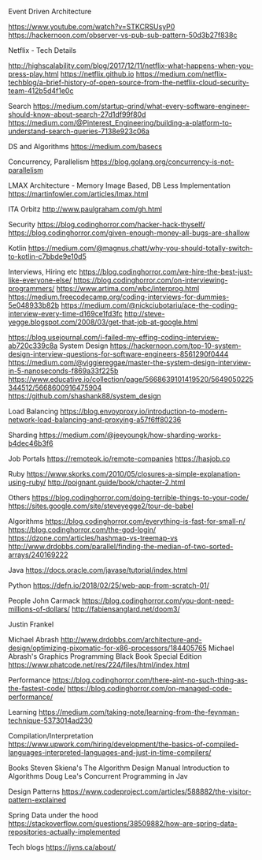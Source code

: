 Event Driven Architecture

https://www.youtube.com/watch?v=STKCRSUsyP0
https://hackernoon.com/observer-vs-pub-sub-pattern-50d3b27f838c



Netflix - Tech Details

http://highscalability.com/blog/2017/12/11/netflix-what-happens-when-you-press-play.html
https://netflix.github.io
https://medium.com/netflix-techblog/a-brief-history-of-open-source-from-the-netflix-cloud-security-team-412b5d4f1e0c




Search 
https://medium.com/startup-grind/what-every-software-engineer-should-know-about-search-27d1df99f80d
https://medium.com/@Pinterest_Engineering/building-a-platform-to-understand-search-queries-7138e923c06a



DS and Algorithms
https://medium.com/basecs

Concurrency, Parallelism 
https://blog.golang.org/concurrency-is-not-parallelism

LMAX Architecture - Memory Image Based, DB Less Implementation
https://martinfowler.com/articles/lmax.html

ITA Orbitz
http://www.paulgraham.com/gh.html

Security
https://blog.codinghorror.com/hacker-hack-thyself/
https://blog.codinghorror.com/given-enough-money-all-bugs-are-shallow

Kotlin
https://medium.com/@magnus.chatt/why-you-should-totally-switch-to-kotlin-c7bbde9e10d5



Interviews, Hiring etc
https://blog.codinghorror.com/we-hire-the-best-just-like-everyone-else/
https://blog.codinghorror.com/on-interviewing-programmers/
https://www.artima.com/wbc/interprog.html
https://medium.freecodecamp.org/coding-interviews-for-dummies-5e048933b82b
https://medium.com/@nickciubotariu/ace-the-coding-interview-every-time-d169ce1fd3fc
http://steve-yegge.blogspot.com/2008/03/get-that-job-at-google.html

https://blog.usejournal.com/i-failed-my-effing-coding-interview-ab720c339c8a
System Design
https://hackernoon.com/top-10-system-design-interview-questions-for-software-engineers-8561290f0444
https://medium.com/@viggiereggae/master-the-system-design-interview-in-5-nanoseconds-f869a33f225b
https://www.educative.io/collection/page/5668639101419520/5649050225344512/5668600916475904
https://github.com/shashank88/system_design


Load Balancing
https://blog.envoyproxy.io/introduction-to-modern-network-load-balancing-and-proxying-a57f6ff80236

Sharding
https://medium.com/@jeeyoungk/how-sharding-works-b4dec46b3f6


Job Portals
https://remoteok.io/remote-companies
https://hasjob.co

Ruby
https://www.skorks.com/2010/05/closures-a-simple-explanation-using-ruby/
http://poignant.guide/book/chapter-2.html


Others
https://blog.codinghorror.com/doing-terrible-things-to-your-code/
https://sites.google.com/site/steveyegge2/tour-de-babel


Algorithms
https://blog.codinghorror.com/everything-is-fast-for-small-n/
https://blog.codinghorror.com/the-god-login/
https://dzone.com/articles/hashmap-vs-treemap-vs
http://www.drdobbs.com/parallel/finding-the-median-of-two-sorted-arrays/240169222



Java
https://docs.oracle.com/javase/tutorial/index.html


Python
https://defn.io/2018/02/25/web-app-from-scratch-01/

People
John Carmack
https://blog.codinghorror.com/you-dont-need-millions-of-dollars/
http://fabiensanglard.net/doom3/

Justin Frankel

Michael Abrash
http://www.drdobbs.com/architecture-and-design/optimizing-pixomatic-for-x86-processors/184405765
Michael Abrash's Graphics Programming Black Book Special Edition
https://www.phatcode.net/res/224/files/html/index.html


Performance
https://blog.codinghorror.com/there-aint-no-such-thing-as-the-fastest-code/
https://blog.codinghorror.com/on-managed-code-performance/

Learning
https://medium.com/taking-note/learning-from-the-feynman-technique-5373014ad230

Compilation/Interpretation
https://www.upwork.com/hiring/development/the-basics-of-compiled-languages-interpreted-languages-and-just-in-time-compilers/

Books
Steven Skiena's The Algorithm Design Manual
Introduction to Algorithms
Doug Lea's Concurrent Programming in Jav

Design Patterns
https://www.codeproject.com/articles/588882/the-visitor-pattern-explained

Spring Data under the hood
https://stackoverflow.com/questions/38509882/how-are-spring-data-repositories-actually-implemented

Tech blogs
https://jvns.ca/about/





